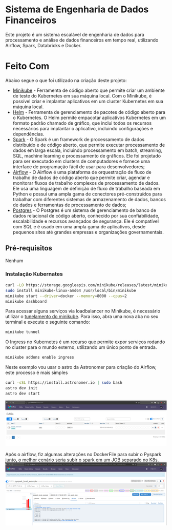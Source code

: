 # Sistema de Engenharia de Dados Financeiros

<!-- ABOUT THE PROJECT -->
Este projeto é um sistema escalável de engenharia de dados para processamento e análise de dados financeiros em tempo real, utilizando Airflow, Spark, Databricks e Docker.

# Feito Com

Abaixo segue o que foi utilizado na criação deste projeto:

- [Minikube](https://minikube.sigs.k8s.io/docs/start/) - Ferramenta de código aberto que permite criar um ambiente de teste do Kubernetes em sua máquina local. Com o Minikube, é possível criar e implantar aplicativos em um cluster Kubernetes em sua máquina local.
- [Helm](https://helm.sh/) - Ferramenta de gerenciamento de pacotes de código aberto para o Kubernetes. O Helm permite empacotar aplicativos Kubernetes em um formato padrão chamado de gráfico, que inclui todos os recursos necessários para implantar o aplicativo, incluindo configurações e dependências.
- [Spark](https://spark.apache.org/) - O Spark é um framework de processamento de dados distribuído e de código aberto, que permite executar processamento de dados em larga escala, incluindo processamento em batch, streaming, SQL, machine learning e processamento de gráficos. Ele foi projetado para ser executado em clusters de computadores e fornece uma interface de programação fácil de usar para desenvolvedores;
- [Airflow](https://airflow.apache.org/) - O Airflow é uma plataforma de orquestração de fluxo de trabalho de dados de código aberto que permite criar, agendar e monitorar fluxos de trabalho complexos de processamento de dados. Ele usa uma linguagem de definição de fluxo de trabalho baseada em Python e possui uma ampla gama de conectores pré-construídos para trabalhar com diferentes sistemas de armazenamento de dados, bancos de dados e ferramentas de processamento de dados;
- [Postgres](https://www.postgresql.org/) - O Postgres é um sistema de gerenciamento de banco de dados relacional de código aberto, conhecido por sua confiabilidade, escalabilidade e recursos avançados de segurança. Ele é compatível com SQL e é usado em uma ampla gama de aplicativos, desde pequenos sites até grandes empresas e organizações governamentais.

## Pré-requisitos
Nenhum

### Instalação Kubernates
```sh
curl -LO https://storage.googleapis.com/minikube/releases/latest/minikube-linux-amd64
sudo install minikube-linux-amd64 /usr/local/bin/minikube
minikube start --driver=docker --memory=8000 --cpus=2
minikube dashboard
```
Para acessar alguns serviços via loadbalancer no Minikube, é necessário utilizar o [tunelamento do minikube](https://minikube.sigs.k8s.io/docs/handbook/accessing/#example-of-loadbalancer). Para isso, abra uma nova aba no seu terminal e execute o seguinte comando:
```sh
minikube tunnel
```
O Ingress no Kubernetes é um recurso que permite expor serviços rodando no cluster para o mundo externo, utilizando um único ponto de entrada. 
```sh
minikube addons enable ingress
```
Neste exemplo vou usar o astro da Astronomer para criação do Airflow, este processo é mais simples
```sh
curl -sSL https://install.astronomer.io | sudo bash
astro dev init
astro dev start
```
![Airflow](assets/airflow.png)

Após o airflow, fiz algumas alterações no DockerFile para subir o Pyspark junto, o melhor cenário seria subir o spark em um JOB separado no K8s.
![Pyspark](assets/pyspark_airflow.png)


